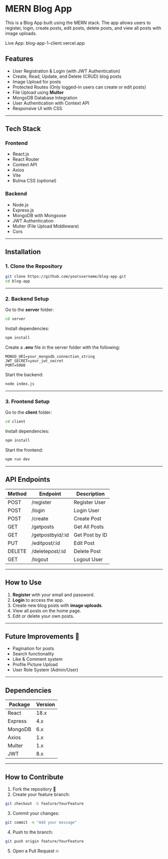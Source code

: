 # MERN Blog App

This is a Blog App built using the MERN stack. The app allows users to register, login, create posts, edit posts, delete posts, and view all posts with image uploads.

Live App: blog-app-1-client.vercel.app

## Features

- User Registration & Login (with JWT Authentication)
- Create, Read, Update, and Delete (CRUD) blog posts
- Image Upload for posts
- Protected Routes (Only logged-in users can create or edit posts)
- File Upload using **Multer**
- MongoDB Database Integration
- User Authentication with Context API
- Responsive UI with CSS

---

## Tech Stack

### Frontend

- React.js
- React Router
- Context API
- Axios
- Vite
- Bulma CSS (optional)

### Backend

- Node.js
- Express.js
- MongoDB with Mongoose
- JWT Authentication
- Multer (File Upload Middleware)
- Cors

---

## Installation

### 1. Clone the Repository

```bash
git clone https://github.com/yourusername/blog-app.git
cd blog-app
```

---

### 2. Backend Setup

Go to the **server** folder:

```bash
cd server
```

Install dependencies:

```bash
npm install
```

Create a **.env** file in the server folder with the following:

```env
MONGO_URI=your_mongodb_connection_string
JWT_SECRET=your_jwt_secret
PORT=5000
```

Start the backend:

```bash
node index.js
```

---

### 3. Frontend Setup

Go to the **client** folder:

```bash
cd client
```

Install dependencies:

```bash
npm install
```

Start the frontend:

```bash
npm run dev
```

---

## API Endpoints

| Method | Endpoint         | Description    |
| ------ | ---------------- | -------------- |
| POST   | /register        | Register User  |
| POST   | /login           | Login User     |
| POST   | /create          | Create Post    |
| GET    | /getposts        | Get All Posts  |
| GET    | /getpostbyid/:id | Get Post by ID |
| PUT    | /editpost/:id    | Edit Post      |
| DELETE | /deletepost/:id  | Delete Post    |
| GET    | /logout          | Logout User    |

---

## How to Use

1. **Register** with your email and password.
2. **Login** to access the app.
3. Create new blog posts with **image uploads**.
4. View all posts on the home page.
5. Edit or delete your own posts.

---

## Future Improvements 🚀

- Pagination for posts
- Search functionality
- Like & Comment system
- Profile Picture Upload
- User Role System (Admin/User)

---

## Dependencies

| Package | Version |
| ------- | ------- |
| React   | 18.x    |
| Express | 4.x     |
| MongoDB | 6.x     |
| Axios   | 1.x     |
| Multer  | 1.x     |
| JWT     | 8.x     |

---

## How to Contribute

1. Fork the repository 🍴
2. Create your feature branch:

```bash
git checkout -b feature/YourFeature
```

3. Commit your changes:

```bash
git commit -m "Add your message"
```

4. Push to the branch:

```bash
git push origin feature/YourFeature
```

5. Open a Pull Request 🔥
